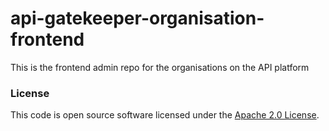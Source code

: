 
# api-gatekeeper-organisation-frontend

This is the frontend admin repo for the organisations on the API platform

### License

This code is open source software licensed under the [Apache 2.0 License]("http://www.apache.org/licenses/LICENSE-2.0.html").